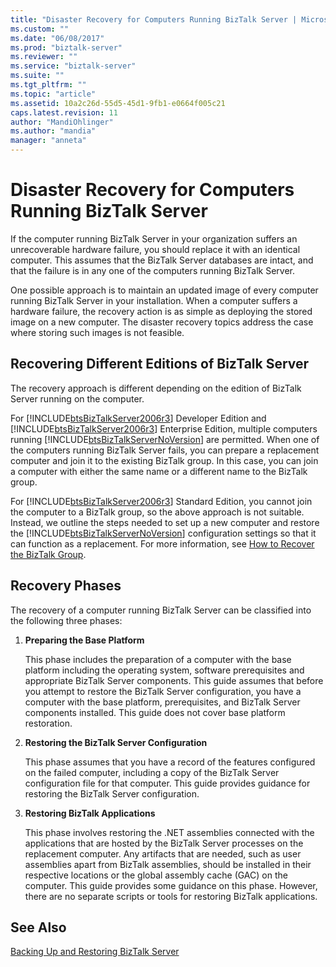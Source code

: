 ```yaml
---
title: "Disaster Recovery for Computers Running BizTalk Server | Microsoft Docs"
ms.custom: ""
ms.date: "06/08/2017"
ms.prod: "biztalk-server"
ms.reviewer: ""
ms.service: "biztalk-server"
ms.suite: ""
ms.tgt_pltfrm: ""
ms.topic: "article"
ms.assetid: 10a2c26d-55d5-45d1-9fb1-e0664f005c21
caps.latest.revision: 11
author: "MandiOhlinger"
ms.author: "mandia"
manager: "anneta"
---
```

# Disaster Recovery for Computers Running BizTalk Server
If the computer running BizTalk Server in your organization suffers an unrecoverable hardware failure, you should replace it with an identical computer. This assumes that the BizTalk Server databases are intact, and that the failure is in any one of the computers running BizTalk Server.  
  
 One possible approach is to maintain an updated image of every computer running BizTalk Server in your installation. When a computer suffers a hardware failure, the recovery action is as simple as deploying the stored image on a new computer. The disaster recovery topics address the case where storing such images is not feasible.  
## Recovering Different Editions of BizTalk Server  
 The recovery approach is different depending on the edition of BizTalk Server running on the computer.  
  
 For [!INCLUDE[btsBizTalkServer2006r3](../includes/btsbiztalkserver2006r3-md.md)] Developer Edition and [!INCLUDE[btsBizTalkServer2006r3](../includes/btsbiztalkserver2006r3-md.md)] Enterprise Edition, multiple computers running [!INCLUDE[btsBizTalkServerNoVersion](../includes/btsbiztalkservernoversion-md.md)] are permitted. When one of the computers running BizTalk Server fails, you can prepare a replacement computer and join it to the existing BizTalk group. In this case, you can join a computer with either the same name or a different name to the BizTalk group.  
  
 For [!INCLUDE[btsBizTalkServer2006r3](../includes/btsbiztalkserver2006r3-md.md)] Standard Edition, you cannot join the computer to a BizTalk group, so the above approach is not suitable. Instead, we outline the steps needed to set up a new computer and restore the [!INCLUDE[btsBizTalkServerNoVersion](../includes/btsbiztalkservernoversion-md.md)] configuration settings so that it can function as a replacement. For more information, see [How to Recover the BizTalk Group](../core/how-to-recover-the-biztalk-group.md).  
  
## Recovery Phases  
 The recovery of a computer running BizTalk Server can be classified into the following three phases:  
  
1.  **Preparing the Base Platform**  
  
     This phase includes the preparation of a computer with the base platform including the operating system, software prerequisites and appropriate BizTalk Server components. This guide assumes that before you attempt to restore the BizTalk Server configuration, you have a computer with the base platform, prerequisites, and BizTalk Server components installed. This guide does not cover base platform restoration.  
  
2.  **Restoring the BizTalk Server Configuration**  
  
     This phase assumes that you have a record of the features configured on the failed computer, including a copy of the BizTalk Server configuration file for that computer. This guide provides guidance for restoring the BizTalk Server configuration.  
  
3.  **Restoring BizTalk Applications**  
  
     This phase involves restoring the .NET assemblies connected with the applications that are hosted by the BizTalk Server processes on the replacement computer. Any artifacts that are needed, such as user assemblies apart from BizTalk assemblies, should be installed in their respective locations or the global assembly cache (GAC) on the computer. This guide provides some guidance on this phase. However, there are no separate scripts or tools for restoring BizTalk applications.  
  
## See Also  
 [Backing Up and Restoring BizTalk Server](../core/backing-up-and-restoring-biztalk-server.md)
